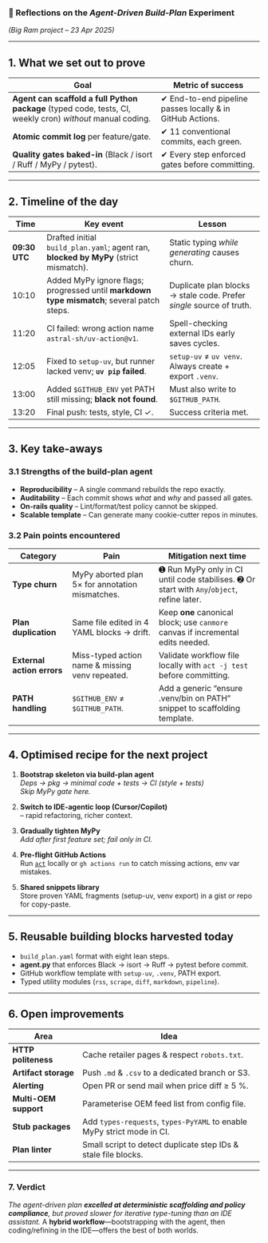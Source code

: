 ### 📑 Reflections on the *Agent-Driven Build-Plan* Experiment  
*(Big Ram project – 23 Apr 2025)*

---

## 1. What we set out to prove

| Goal | Metric of success |
|------|-------------------|
| **Agent can scaffold a full Python package** (typed code, tests, CI, weekly cron) *without* manual coding. | ✔ End-to-end pipeline passes locally & in GitHub Actions. |
| **Atomic commit log** per feature/gate. | ✔ 11 conventional commits, each green. |
| **Quality gates baked-in** (Black / isort / Ruff / MyPy / pytest). | ✔ Every step enforced gates before committing. |

---

## 2. Timeline of the day

| Time | Key event | Lesson |
|------|-----------|--------|
| **09:30 UTC** | Drafted initial `build_plan.yaml`; agent ran, **blocked by MyPy** (strict mismatch). | Static typing *while generating* causes churn. |
| 10:10 | Added MyPy ignore flags; progressed until **markdown type mismatch**; several patch steps. | Duplicate plan blocks → stale code. Prefer *single* source of truth. |
| 11:20 | CI failed: wrong action name `astral-sh/uv-action@v1`. | Spell-checking external IDs early saves cycles. |
| 12:05 | Fixed to `setup-uv`, but runner lacked venv; **`uv pip` failed**. | `setup-uv` ≠ `uv venv`. Always create + export `.venv`. |
| 13:00 | Added `$GITHUB_ENV` yet PATH still missing; **black not found**. | Must also write to `$GITHUB_PATH`. |
| 13:20 | Final push: tests, style, CI ✓. | Success criteria met. |

---

## 3. Key take-aways

### 3.1 Strengths of the build-plan agent

* **Reproducibility** – A single command rebuilds the repo exactly.
* **Auditability** – Each commit shows *what* and *why* and passed all gates.
* **On-rails quality** – Lint/format/test policy cannot be skipped.
* **Scalable template** – Can generate many cookie-cutter repos in minutes.

### 3.2 Pain points encountered

| Category | Pain | Mitigation next time |
|----------|------|----------------------|
| **Type churn** | MyPy aborted plan 5× for annotation mismatches. | ➊ Run MyPy only in CI until code stabilises. ➋ Or start with `Any`/`object`, refine later. |
| **Plan duplication** | Same file edited in 4 YAML blocks → drift. | Keep **one** canonical block; use `canmore` canvas if incremental edits needed. |
| **External action errors** | Miss-typed action name & missing venv repeated. | Validate workflow file locally with `act -j test` before committing. |
| **PATH handling** | `$GITHUB_ENV` ≠ `$GITHUB_PATH`. | Add a generic “ensure .venv/bin on PATH” snippet to scaffolding template. |

---

## 4. Optimised recipe for the next project

1. **Bootstrap skeleton via build-plan agent**  
   *Deps → pkg → minimal code + tests → CI (style + tests)*  
   *Skip MyPy gate here.*

2. **Switch to IDE-agentic loop (Cursor/Copilot)**  
   – rapid refactoring, richer context.

3. **Gradually tighten MyPy**  
   *Add after first feature set; fail only in CI.*

4. **Pre-flight GitHub Actions**  
   Run [`act`](https://github.com/nektos/act) locally or `gh actions run` to catch missing actions, env var mistakes.

5. **Shared snippets library**  
   Store proven YAML fragments (setup-uv, venv export) in a gist or repo for copy-paste.

---

## 5. Reusable building blocks harvested today

* `build_plan.yaml` format with eight lean steps.  
* **agent.py** that enforces Black → isort → Ruff → pytest before commit.  
* GitHub workflow template with `setup-uv`, `.venv`, PATH export.  
* Typed utility modules (`rss`, `scrape`, `diff`, `markdown`, `pipeline`).  

---

## 6. Open improvements

| Area | Idea |
|------|------|
| **HTTP politeness** | Cache retailer pages & respect `robots.txt`. |
| **Artifact storage** | Push `.md` & `.csv` to a dedicated branch or S3. |
| **Alerting** | Open PR or send mail when price diff ≥ 5 %. |
| **Multi-OEM support** | Parameterise OEM feed list from config file. |
| **Stub packages** | Add `types-requests`, `types-PyYAML` to enable MyPy strict mode in CI. |
| **Plan linter** | Small script to detect duplicate step IDs & stale file blocks. |

---

### 7. Verdict

*The agent-driven plan **excelled at deterministic scaffolding and policy
compliance**, but proved slower for iterative type-tuning than an IDE
assistant.* A **hybrid workflow**—bootstrapping with the agent, then
coding/refining in the IDE—offers the best of both worlds.